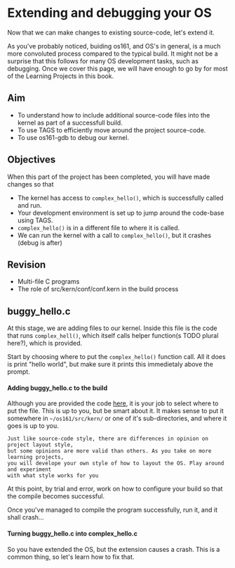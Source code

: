 # Extending and debugging your OS

Now that we can make changes to existing source-code, let's extend it.

As you've probably noticed, buiding os161, and OS's in general, is a much more convoluted process compared to the typical build. It might not be a surprise that this follows for many OS development tasks, such as debugging. Once we cover this page, we will have enough to go by for most of the Learning Projects in this book.

## Aim

* To understand how to include additional source-code files into the kernel
as part of a successfull build.
* To use TAGS to efficiently move around the project source-code.
* To use os161-gdb to debug our kernel.

## Objectives

When this part of the project has been completed, you will have made changes so that
* The kernel has access to `complex_hello()`, which is successfully called and run.
* Your development environment is set up to jump around the code-base using TAGS.
* `complex_hello()` is in a different file to where it is called.
* We can run the kernel with a call to `complex_hello()`, but it crashes (debug is after)

## Revision
* Multi-file C programs
* The role of src/kern/conf/conf.kern in the build process

## buggy_hello.c

At this stage, we are adding files to our kernel. Inside this file is the code that runs `complex_hell()`, which itself calls helper function(s TODO plural here?), which is provided.

Start by choosing where to put the `complex_hello()` function call. All it does is print "hello world", but make sure it prints this immedietaly above the prompt.

#### Adding buggy_hello.c to the build

Although you are provided the code [here](TODO), it is your job to select where to put the file. This is up to you, but be smart about it. It makes sense to put it somewhere in `~/os161/src/kern/` or one of it's sub-directories, and where it goes is up to you.

```text
Just like source-code style, there are differences in opinion on project layout style,
but some opinions are more valid than others. As you take on more learning projects, 
you will develope your own style of how to layout the OS. Play around and experiment
with what style works for you
```

At this point, by trial and error, work on how to configure your build so that the compile becomes successful. 

Once you've managed to compile the program successfully, run it, and it shall crash...

#### Turning buggy\_hello.c into complex_hello.c

So you have extended the OS, but the extension causes a crash. This is a common thing, so let's learn how to fix that.
